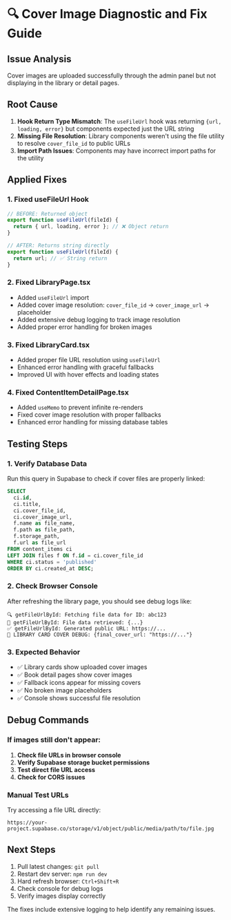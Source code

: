 # 🔍 Cover Image Diagnostic and Fix Guide

## Issue Analysis
Cover images are uploaded successfully through the admin panel but not displaying in the library or detail pages.

## Root Cause
1. **Hook Return Type Mismatch**: The `useFileUrl` hook was returning `{url, loading, error}` but components expected just the URL string
2. **Missing File Resolution**: Library components weren't using the file utility to resolve `cover_file_id` to public URLs
3. **Import Path Issues**: Components may have incorrect import paths for the utility

## Applied Fixes

### 1. Fixed useFileUrl Hook
```typescript
// BEFORE: Returned object
export function useFileUrl(fileId) {
  return { url, loading, error }; // ❌ Object return
}

// AFTER: Returns string directly
export function useFileUrl(fileId) {
  return url; // ✅ String return
}
```

### 2. Fixed LibraryPage.tsx
- Added `useFileUrl` import
- Added cover image resolution: `cover_file_id` → `cover_image_url` → placeholder
- Added extensive debug logging to track image resolution
- Added proper error handling for broken images

### 3. Fixed LibraryCard.tsx
- Added proper file URL resolution using `useFileUrl`
- Enhanced error handling with graceful fallbacks
- Improved UI with hover effects and loading states

### 4. Fixed ContentItemDetailPage.tsx
- Added `useMemo` to prevent infinite re-renders
- Fixed cover image resolution with proper fallbacks
- Enhanced error handling for missing database tables

## Testing Steps

### 1. Verify Database Data
Run this query in Supabase to check if cover files are properly linked:
```sql
SELECT 
  ci.id,
  ci.title,
  ci.cover_file_id,
  ci.cover_image_url,
  f.name as file_name,
  f.path as file_path,
  f.storage_path,
  f.url as file_url
FROM content_items ci
LEFT JOIN files f ON f.id = ci.cover_file_id
WHERE ci.status = 'published'
ORDER BY ci.created_at DESC;
```

### 2. Check Browser Console
After refreshing the library page, you should see debug logs like:
```
🔍 getFileUrlById: Fetching file data for ID: abc123
📄 getFileUrlById: File data retrieved: {...}
✅ getFileUrlById: Generated public URL: https://...
🎨 LIBRARY CARD COVER DEBUG: {final_cover_url: "https://..."}
```

### 3. Expected Behavior
- ✅ Library cards show uploaded cover images
- ✅ Book detail pages show cover images  
- ✅ Fallback icons appear for missing covers
- ✅ No broken image placeholders
- ✅ Console shows successful file resolution

## Debug Commands

### If images still don't appear:

1. **Check file URLs in browser console**
2. **Verify Supabase storage bucket permissions**
3. **Test direct file URL access**
4. **Check for CORS issues**

### Manual Test URLs
Try accessing a file URL directly:
```
https://your-project.supabase.co/storage/v1/object/public/media/path/to/file.jpg
```

## Next Steps
1. Pull latest changes: `git pull`
2. Restart dev server: `npm run dev`
3. Hard refresh browser: `Ctrl+Shift+R`
4. Check console for debug logs
5. Verify images display correctly

The fixes include extensive logging to help identify any remaining issues.